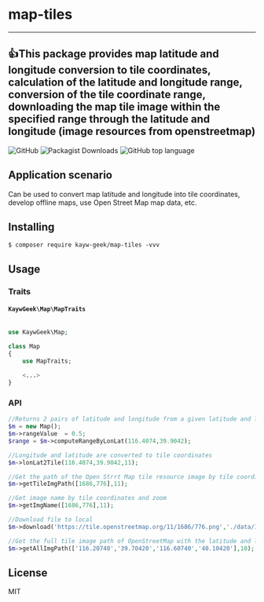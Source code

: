 # map-tiles
--- 
👍This package provides map latitude and longitude conversion to tile coordinates, calculation of the latitude and longitude range, conversion of the tile coordinate range, downloading the map tile image within the specified range through the latitude and longitude (image resources from openstreetmap)
---
![GitHub](https://img.shields.io/github/license/kayw-geek/map-tiles)
![Packagist Downloads](https://img.shields.io/packagist/dm/kayw-geek/map-tiles)
![GitHub top language](https://img.shields.io/github/languages/top/kayw-geek/map-tiles)

## Application scenario
Can be used to convert map latitude and longitude into tile coordinates, develop offline maps, use Open Street Map map data, etc.
## Installing

```shell
$ composer require kayw-geek/map-tiles -vvv
```

## Usage

### Traits

#### `KaywGeek\Map\MapTraits`

```php

use KaywGeek\Map;

class Map
{
    use MapTraits;
    
    <...>
}
```
### API

```php
//Returns 2 pairs of latitude and longitude from a given latitude and longitude calculation range
$m = new Map();
$m->rangeValue  = 0.5;
$range = $m->computeRangeByLonLat(116.4074,39.9042);

//Longitude and latitude are converted to tile coordinates
$m->lonLat2Tile(116.4074,39.9042,11);

//Get the path of the Open Strrt Map tile resource image by tile coordinates and zoom
$m->getTileImgPath([1686,776],11);

//Get image name by tile coordinates and zoom
$m->getImgName([1686,776],11);

//Download file to local
$m->download('https://tile.openstreetmap.org/11/1686/776.png','./data/11_1686_776.png');

//Get the full tile image path of OpenStreetMap with the latitude and longitude range value zoom level
$m->getAllImgPath(['116.20740','39.70420','116.60740','40.10420'],10);
```
## License

MIT
